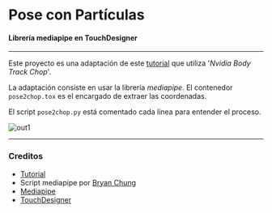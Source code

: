 # Pose con Partículas  
#### Librería mediapipe en TouchDesigner  

---

Este proyecto es una adaptación de este [tutorial](https://www.youtube.com/watch?v=yM6Eo7MkB2s&t=1100s&ab_channel=TheInteractive%26ImmersiveHQ) que utiliza '*Nvidia Body Track Chop*'.

La adaptación consiste en usar la librería *mediapipe*. El contenedor `pose2chop.tox` es el encargado de extraer las coordenadas.

El script `pose2chop.py` está comentado cada linea para entender el proceso.

![out1](img/out1.gif)

---

### Creditos
- [Tutorial](https://www.youtube.com/watch?v=yM6Eo7MkB2s&t=1100s&ab_channel=TheInteractive%26ImmersiveHQ)
- Script mediapipe por [Bryan Chung](https://github.com/chungbwc)
- [Mediapipe](https://google.github.io/mediapipe/)
- [TouchDesigner](https://derivative.ca/)